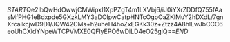 $START$Qe2IbQwHdOwwjCMWipxI1XpPZgT4m1LXVbj6/iJ0iYXrZDDfQ755fAasMfPHG1eBdxpde5GXzkLMY3aDOlpwCatpHNTcOgoOaZKlMuY2hDXdL/7gnXrcaIkcjwD9D1/JQW42CMs+h2uheH4hoZxEGKk30z+Ztzz4A8hlLwJbCCC6eoUhCXldYNpeWTCPVMXE0QFlyEPO6wDiLD4eO25glQ==$END$